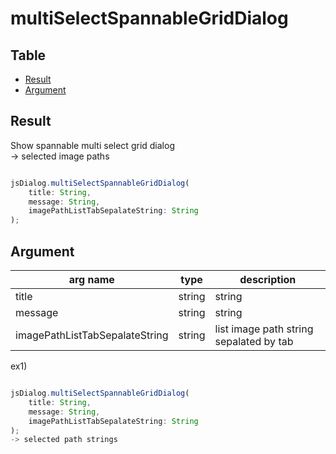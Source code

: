 # multiSelectSpannableGridDialog

Table
-----------------

* [Result](#overview)
* [Argument](#argument)


## Result

Show spannable multi select grid dialog    
-> selected image paths


```js.js

jsDialog.multiSelectSpannableGridDialog(
	title: String,
	message: String,
	imagePathListTabSepalateString: String
);

```

## Argument

| arg name | type | description |
| -------- | -------- | -------- |
| title | string | string |
| message | string | string |
| imagePathListTabSepalateString | string | list image path string sepalated by tab |

ex1)

```js.js

jsDialog.multiSelectSpannableGridDialog(
	title: String,
	message: String,
	imagePathListTabSepalateString: String
);
-> selected path strings

```

